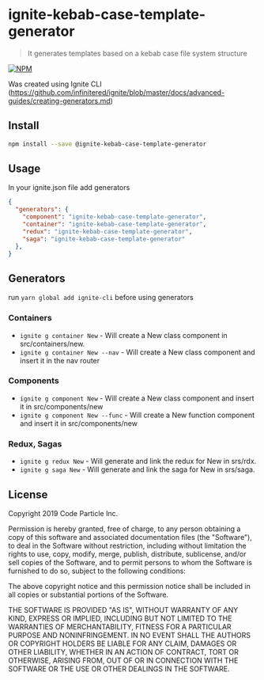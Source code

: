 # ignite-kebab-case-template-generator #

> It generates templates based on a kebab case file system structure

[![NPM](https://img.shields.io/npm/v/ignite-template-generator.svg)](https://www.npmjs.com/package/ignite-template-generator)

Was created using Ignite CLI (https://github.com/infinitered/ignite/blob/master/docs/advanced-guides/creating-generators.md)

## Install

```bash
npm install --save @ignite-kebab-case-template-generator
```

## Usage
In your ignite.json file add generators
```json
{
  "generators": {
    "component": "ignite-kebab-case-template-generator",
    "container": "ignite-kebab-case-template-generator",
    "redux": "ignite-kebab-case-template-generator",
    "saga": "ignite-kebab-case-template-generator"
  },
}
```

## Generators
run `yarn global add ignite-cli` before using generators

### Containers
- `ignite g container New` - Will create a New class component in src/containers/new.
- `ignite g container New --nav` - Will create a New class component and insert it in the nav router

### Components
- `ignite g component New` - Will create a New class component and insert it in src/components/new
- `ignite g component New --func` - Will create a New function component and insert it in src/components/new

### Redux, Sagas
- `ignite g redux New` - Will generate and link the redux for New in srs/rdx.
- `ignite g saga New` - Will generate and link the saga for New in srs/saga.

## License

Copyright 2019 Code Particle Inc.

Permission is hereby granted, free of charge, to any person obtaining a copy of this software and associated documentation files (the "Software"), to deal in the Software without restriction, including without limitation the rights to use, copy, modify, merge, publish, distribute, sublicense, and/or sell copies of the Software, and to permit persons to whom the Software is furnished to do so, subject to the following conditions:

The above copyright notice and this permission notice shall be included in all copies or substantial portions of the Software.

THE SOFTWARE IS PROVIDED "AS IS", WITHOUT WARRANTY OF ANY KIND, EXPRESS OR IMPLIED, INCLUDING BUT NOT LIMITED TO THE WARRANTIES OF MERCHANTABILITY, FITNESS FOR A PARTICULAR PURPOSE AND NONINFRINGEMENT. IN NO EVENT SHALL THE AUTHORS OR COPYRIGHT HOLDERS BE LIABLE FOR ANY CLAIM, DAMAGES OR OTHER LIABILITY, WHETHER IN AN ACTION OF CONTRACT, TORT OR OTHERWISE, ARISING FROM, OUT OF OR IN CONNECTION WITH THE SOFTWARE OR THE USE OR OTHER DEALINGS IN THE SOFTWARE.